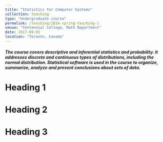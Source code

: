 ```yaml
---
title: "Statistics for Computer Systems"
collection: teaching
type: "Undergraduate course"
permalink: /teaching/2014-spring-teaching-1
venue: "Centennial College, Math Department"
date: 2017-09-01
location: "Toronto, Canada"
---
```


##### The course covers descriptive and inferential statistics and probability. It addresses discrete and continuous types of distributions, including the normal distribution. Statistical software is used in the course to organize, summarize, analyze and present conclusions about sets of data.

Heading 1
======

Heading 2
======

Heading 3
======
